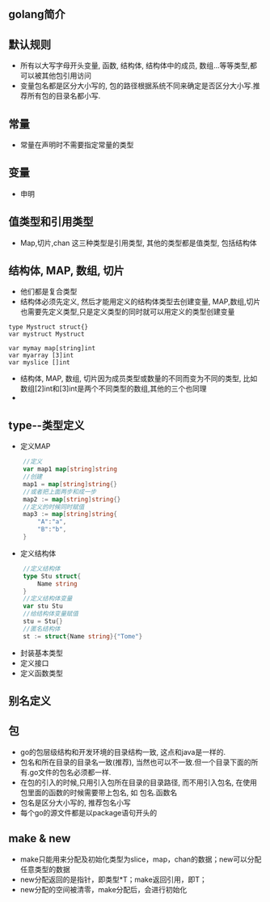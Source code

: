 ## golang简介

## 默认规则
- 所有以大写字母开头变量, 函数, 结构体, 结构体中的成员, 数组...等等类型,都可以被其他包引用访问
- 变量包名都是区分大小写的, 包的路径根据系统不同来确定是否区分大小写.推荐所有包的目录名都小写.


## 常量
- 常量在声明时不需要指定常量的类型

## 变量
- 申明

## 值类型和引用类型
- Map,切片,chan 这三种类型是引用类型, 其他的类型都是值类型, 包括结构体

## 结构体, MAP, 数组, 切片
- 他们都是复合类型
- 结构体必须先定义, 然后才能用定义的结构体类型去创建变量, MAP,数组,切片也需要先定义类型,只是定义类型的同时就可以用定义的类型创建变量   
```golang
type Mystruct struct{}
var mystruct Mystruct

var mymay map[string]int
var myarray [3]int
var myslice []int
```
- 结构体, MAP, 数组, 切片因为成员类型或数量的不同而变为不同的类型, 比如数组[2]int和[3]int是两个不同类型的数组,其他的三个也同理
- 

## type--类型定义
- 定义MAP
``` go
    //定义 
    var map1 map[string]string
    //创建
    map1 = map[string]string{}
    //或者把上面两步和成一步
    map2 := map[string]string{}
    //定义的时候同时赋值
    map3 := map[string]string{
        "A":"a",
        "B":"b",
    }
```
- 定义结构体
``` go
    //定义结构体
    type Stu struct{
        Name string
    }
    //定义结构体变量
    var stu Stu
    //给结构体变量赋值
    stu = Stu{}
    //匿名结构体
    st := struct{Name string}{"Tome"}
```
- 封装基本类型
- 定义接口
- 定义函数类型

## 别名定义



## 包
- go的包层级结构和开发环境的目录结构一致, 这点和java是一样的.
- 包名和所在目录的目录名一致(推荐), 当然也可以不一致.但一个目录下面的所有.go文件的包名必须都一样.
- 在包的引入的时候,只用引入包所在目录的目录路径, 而不用引入包名, 在使用包里面的函数的时候需要带上包名, 如 包名.函数名
- 包名是区分大小写的, 推荐包名小写
- 每个go的源文件都是以package语句开头的

## make & new
- make只能用来分配及初始化类型为slice，map，chan的数据；new可以分配任意类型的数据
- new分配返回的是指针，即类型*T；make返回引用，即T；
- new分配的空间被清零，make分配后，会进行初始化
